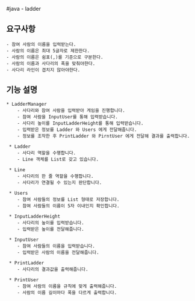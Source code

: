 #java - ladder

## 요구사항
    - 참여 사람의 이름을 입력받는다.
    - 사람의 이름은 최대 5글자로 제한한다.
    - 사람의 이름은 쉼표(,)를 기준으로 구분한다.
    - 사람의 이름과 사다리의 폭을 맞춰야한다.
    - 사다리 라인이 겹치지 않아야한다.
    
##  기능 설명
    * LadderManager 
        - 사다리와 참여 사람을 입력받아 게임을 진행합니다.
        - 참여 사람을 InputUser를 통해 입력받습니다.
        - 사다리 높이를 InputLadderHeight를 통해 입력받습니다.
        - 입력받은 정보를 Ladder 와 Users 에게 전달해줍니다.
        - 정보를 조작한 후 PrintLadder 와 PirntUser 에게 전달해 결과를 출력합니다.
        
     * Ladder
        - 사다리 역할을 수행합니다.
        - Line 객체를 List로 갖고 있습니다.
     
     * Line
        - 사다리의 한 줄 역할을 수행합니다.
        - 사다리가 연결될 수 있는지 판단합니다.
     
     * Users
        - 참여 사람들의 정보를 List 형태로 저장합니다.
        - 참여 사람들의 이름이 5자 이내인지 확인합니다.
     
     * InputLadderHeight
        - 사다리의 높이를 입력받습니다.
        - 입력받은 높이를 전달해줍니다.
     
     * InputUser
        - 참여 사람들의 이름을 입력받습니다.
        - 입력받은 사람의 이름을 전달해줍니다.
    
     * PrintLadder
        - 사다리의 결과값을 출력해줍니다.
        
     * PrintUser
        - 참여 사람의 이름을 규칙에 맞게 출력해줍니다.
        - 사람의 이름 길이마다 폭을 다르게 출력합니다.
        
